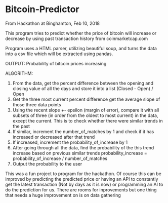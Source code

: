 # Bitcoin-Predictor

From Hackathon at Binghamton, Feb 10, 2018

This program tries to predict whether the price of bitcoin will increase or decrease by using past transaction history from coinmarketcap.com

Program uses a HTML parser, utilizing beautiful soup, and turns the data into a csv file which will be extracted using pandas. 

OUTPUT: Probability of bitcoin prices increasing

ALGORITHM:
1. From the data, get the percent difference between the opening and closing value of all the days and store it into a list
  (Closed - Open) / Open
2. Get the three most current percent difference get the average slope of those three data points
3. Using the recent slope +- epsilon (margin of error), compare it with all subsets of three (in order from the oldest to most current) in the data, except the current. This is to check whether there were similar trends in the past
4. If similar, increment the number_of_matches by 1 and check if it has increased or decreased after that trend
5. If increased, increment the probability_of_increase by 1
6. After going through all the data, find the probability of the this trend increase based on previous similar trends
  probability_increase = probability_of_increase / number_of_matches
7. Output the probability to the user

This was a fun project to program for the hackathon. Of course this can be improved by predicting the predicted price or having an API to constantly get the latest transaction (Not by days as it is now) or programming an AI to do the prediction for us. There are rooms for inprovements but one thing that needs a huge improvement on is on data gathering
